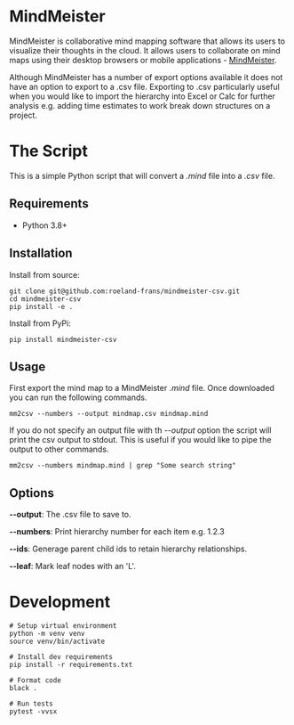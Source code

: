 # MindMeister

MindMeister is collaborative mind mapping software that allows its users to visualize their thoughts in the cloud.
It allows users to collaborate on mind maps using their desktop browsers or mobile applications - [MindMeister](https://www.mindmeister.com/).

Although MindMeister has a number of export options available it does not have an option to export to a .csv file.
Exporting to .csv particularly useful when you would like to import the hierarchy into Excel or Calc for further
analysis e.g. adding time estimates to work break down structures on a project.

# The Script

This is a simple Python script that will convert a *.mind* file into a *.csv* file.

## Requirements

- Python 3.8+

## Installation

Install from source:
```shell
git clone git@github.com:roeland-frans/mindmeister-csv.git
cd mindmeister-csv
pip install -e .
```

Install from PyPi:
```shell
pip install mindmeister-csv
```

## Usage

First export the mind map to a MindMeister *.mind* file. Once downloaded you can run the following commands.

```
mm2csv --numbers --output mindmap.csv mindmap.mind
```

If you do not specify an output file with th *--output* option the script will print the csv output to stdout.
This is useful if you would like to pipe the output to other commands.

```
mm2csv --numbers mindmap.mind | grep "Some search string"
```

## Options

**--output**: The .csv file to save to.

**--numbers**: Print hierarchy number for each item e.g. 1.2.3

**--ids**: Generage parent child ids to retain hierarchy relationships.

**--leaf**: Mark leaf nodes with an 'L'.


# Development

```shell
# Setup virtual environment
python -m venv venv
source venv/bin/activate

# Install dev requirements
pip install -r requirements.txt

# Format code
black .

# Run tests
pytest -vvsx
```